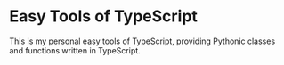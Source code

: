 # Easy Tools of TypeScript

This is my personal easy tools of TypeScript, providing Pythonic classes and functions written in TypeScript.
